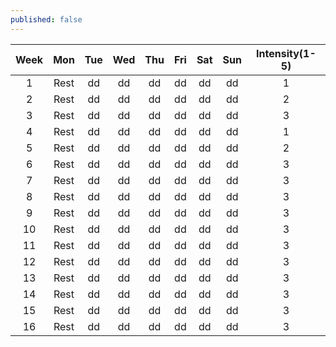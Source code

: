 ```yaml
---
published: false
---
```



|     Week    | Mon  | Tue | Wed | Thu | Fri | Sat | Sun | Intensity(1-5) |
|:-----------:|:----:|:---:|:---:|:---:|:---:|:---:|:---:|:--------------:|
| 1           | Rest | dd  | dd  | dd  | dd  | dd  | dd  | 1  | 
| 2           | Rest | dd  | dd  | dd  | dd  | dd  | dd  | 2  | 
| 3           | Rest | dd  | dd  | dd  | dd  | dd  | dd  | 3  | 
| 4           | Rest | dd  | dd  | dd  | dd  | dd  | dd  | 1  | 
| 5           | Rest | dd  | dd  | dd  | dd  | dd  | dd  | 2  | 
| 6           | Rest | dd  | dd  | dd  | dd  | dd  | dd  | 3  | 
| 7           | Rest | dd  | dd  | dd  | dd  | dd  | dd  | 3  |
| 8           | Rest | dd  | dd  | dd  | dd  | dd  | dd  | 3  |
| 9           | Rest | dd  | dd  | dd  | dd  | dd  | dd  | 3  |
| 10          | Rest | dd  | dd  | dd  | dd  | dd  | dd  | 3  |
| 11          | Rest | dd  | dd  | dd  | dd  | dd  | dd  | 3  |
| 12          | Rest | dd  | dd  | dd  | dd  | dd  | dd  | 3  |
| 13          | Rest | dd  | dd  | dd  | dd  | dd  | dd  | 3  |
| 14          | Rest | dd  | dd  | dd  | dd  | dd  | dd  | 3  |
| 15          | Rest | dd  | dd  | dd  | dd  | dd  | dd  | 3  |
| 16          | Rest | dd  | dd  | dd  | dd  | dd  | dd  | 3  |
